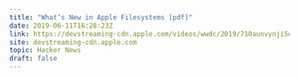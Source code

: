```yaml
---
title: "What’s New in Apple Filesystems [pdf]"
date: 2019-06-11T16:28:23Z
link: https://devstreaming-cdn.apple.com/videos/wwdc/2019/710aunvynji5emrl/710/710_whats_new_in_apple_file_systems.pdf?utm_medium=RSS&utm_source=hune
site: devstreaming-cdn.apple.com
topic: Hacker News
draft: false
---
```


